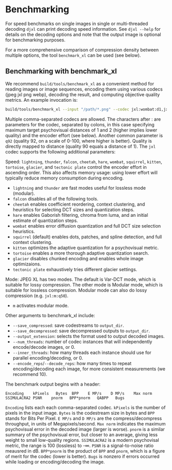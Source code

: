 # Benchmarking

For speed benchmarks on single images in single or multi-threaded decoding
`djxl` can print decoding speed information. See `djxl --help` for details
on the decoding options and note that the output image is optional for
benchmarking purposes.

For a more comprehensive comparison of compression density between multiple
options, the tool `benchmark_xl` can be used (see below).

## Benchmarking with benchmark_xl

We recommend `build/tools/benchmark_xl` as a convenient method for reading
images or image sequences, encoding them using various codecs (jpeg jxl png
webp), decoding the result, and computing objective quality metrics. An example
invocation is:

```bash
build/tools/benchmark_xl --input "/path/*.png" --codec jxl:wombat:d1,jxl:cheetah:d2
```

Multiple comma-separated codecs are allowed. The characters after : are
parameters for the codec, separated by colons, in this case specifying maximum
target psychovisual distances of 1 and 2 (higher implies lower quality) and
the encoder effort (see below). Another common parameter is `q92` (quality 92, on a scale of 0-100, where
higher is better). Quality is directly mapped to distance (quality 90 equals a distance of 1). The `jxl` codec supports the following additional parameters:

Speed: `lightning`, `thunder`, `falcon`, `cheetah`, `hare`, `wombat`, `squirrel`,
`kitten`, `tortoise`, `glacier`, and `tectonic plate` control the encoder effort in ascending order. This also
affects memory usage: using lower effort will typically reduce memory consumption
during encoding.

*   `lightning` and `thunder` are fast modes useful for lossless mode (modular).
*   `falcon` disables all of the following tools.
*   `cheetah` enables coefficient reordering, context clustering, and heuristics
    for selecting DCT sizes and quantization steps.
*   `hare` enables Gaborish filtering, chroma from luma, and an initial estimate
    of quantization steps.
*   `wombat` enables error diffusion quantization and full DCT size selection
    heuristics.
*   `squirrel` (default) enables dots, patches, and spline detection, and full
    context clustering.
*   `kitten` optimizes the adaptive quantization for a psychovisual metric.
*   `tortoise` enables a more thorough adaptive quantization search.
*   `glacier` disables chunked encoding and enables whole image optimizaions.
*   `tectonic plate` exhaustively tries different glacier settings.

Mode: JPEG XL has two modes. The default is Var-DCT mode, which is suitable for
lossy compression. The other mode is Modular mode, which is suitable for lossless
compression. Modular mode can also do lossy compression (e.g. `jxl:m:q50`).

*   `m` activates modular mode.

Other arguments to benchmark_xl include:

*   `--save_compressed`: save codestreams to `output_dir`.
*   `--save_decompressed`: save decompressed outputs to `output_dir`.
*   `--output_extension`: selects the format used to output decoded images.
*   `--num_threads`: number of codec instances that will independently
    encode/decode images, or 0.
*   `--inner_threads`: how many threads each instance should use for parallel
    encoding/decoding, or 0.
*   `--encode_reps`/`--decode_reps`: how many times to repeat encoding/decoding
    each image, for more consistent measurements (we recommend 10).

The benchmark output begins with a header:

```
Encoding    kPixels   Bytes  BPP    E MP/s    D MP/s    Max norm    SSIMULACRA2 PSNR    pnorm   BPP*pnorm   QABPP   Bugs
```

`Encoding` lists each each comma-separated codec. `kPixels` is the number
of pixels in the input image. `Bytes` is the codestream size in bytes and
`BPP` stands for Bits Per Pixel. `E MP/s` and `D MP/s` are the
compress/decompress throughput, in units of Megapixels/second.
`Max norm` indicates the maximum psychovisual error in the decoded
image (larger is worse). `pnorm` is a similar summary of the psychovisual
error, but closer to an average, giving less weight to small low-quality
regions. `SSIMULACRA2` is a modern psychovisal metric, the range is 100
(lossless) to -∞. `PSNR` is a signal-to-noise ratio meausred in dB.
`BPP*pnorm` is the product of `BPP` and `pnorm`, which is a figure of merit
for the codec (lower is better). `Bugs` is nonzero if errors occurred
while loading or encoding/decoding the image.
